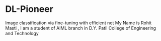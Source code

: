 # DL-Pioneer
Image classification via fine-tuning with efficient net
My Name is Rohit Masti , I am a student of AIML branch in D.Y. Patil College of Engineering and Technology
